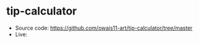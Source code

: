 # tip-calculator
- Source code: https://github.com/owais11-art/tip-calculator/tree/master
- Live:  
